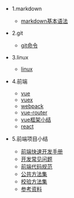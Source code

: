 - 1.markdown
  - [markdown基本语法](markdown/markdown基本语法)
  
- 2.git
  - [git命令](git/git命令)
  
- 3.linux
  - [linux](linux命令/linux)

- 4.前端
  - [vue](前端/vue)
  - [vuex](前端/vuex)
  - [webpack](前端/webpack)
  - [vue-router](前端/vue-router)
  - [vue框架小结](前端/vue框架小结)
  - [react](前端/react)
  
- 5.前端项目小结
   - [前端快速开发手册](前端项目小结/前端快速开发手册)
   - [开发常见问题](前端项目小结/开发常见问题)
   - [前端代码规范](前端项目小结/前端代码规范)
   - [公共方法集](前端项目小结/公共方法集)
   - [校验方法集](前端项目小结/校验方法集)
   - [参考资料](前端项目小结/参考资料)
  